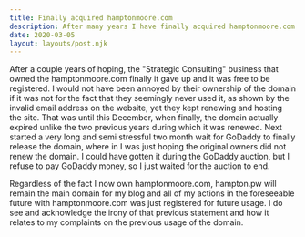 ```yaml
---
title: Finally acquired hamptonmoore.com
description: After many years I have finally acquired hamptonmoore.com
date: 2020-03-05
layout: layouts/post.njk
---
```


After a couple years of hoping, the "Strategic Consulting" business that owned the hamptonmoore.com finally it gave up and it was free to be registered.
I would not have been annoyed by their ownership of the domain if it was not for the fact that they seemingly never used it, as shown by the invalid email address on the website, yet they kept renewing and hosting the site.
That was until this December, when finally, the domain actually expired unlike the two previous years during which it was renewed.
Next started a very long and semi stressful two month wait for GoDaddy to finally release the domain, where in I was just hoping the original owners did not renew the domain.
I could have gotten it during the GoDaddy auction, but I refuse to pay GoDaddy money, so I just waited for the auction to end.

Regardless of the fact I now own hamptonmoore.com, hampton.pw will remain the main domain for my blog and all of my actions in the foreseeable future with hamptonmoore.com was just registered for future usage.
I do see and acknowledge the irony of that previous statement and how it relates to my complaints on the previous usage of the domain.
